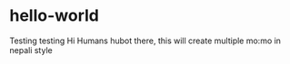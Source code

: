 # hello-world
Testing testing 
Hi Humans 
hubot there, this will create multiple mo:mo in nepali style 
